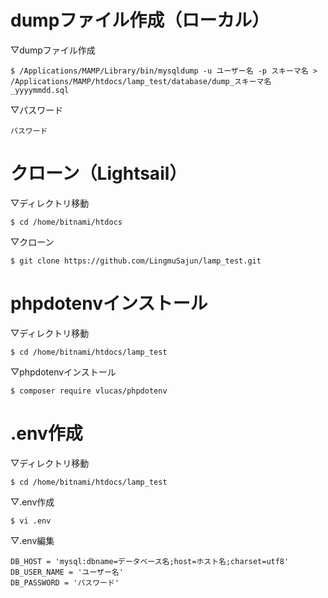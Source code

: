 # dumpファイル作成（ローカル）

▽dumpファイル作成

```
$ /Applications/MAMP/Library/bin/mysqldump -u ユーザー名 -p スキーマ名 > /Applications/MAMP/htdocs/lamp_test/database/dump_スキーマ名_yyyymmdd.sql
```

▽パスワード

```
パスワード
```

# クローン（Lightsail）

▽ディレクトリ移動

```
$ cd /home/bitnami/htdocs
```

▽クローン

```
$ git clone https://github.com/LingmuSajun/lamp_test.git
```

# phpdotenvインストール

▽ディレクトリ移動

```
$ cd /home/bitnami/htdocs/lamp_test
```

▽phpdotenvインストール

```
$ composer require vlucas/phpdotenv
```

# .env作成

▽ディレクトリ移動

```
$ cd /home/bitnami/htdocs/lamp_test
```

▽.env作成

```
$ vi .env
```

▽.env編集

```
DB_HOST = 'mysql:dbname=データベース名;host=ホスト名;charset=utf8'
DB_USER_NAME = 'ユーザー名'
DB_PASSWORD = 'パスワード'
```